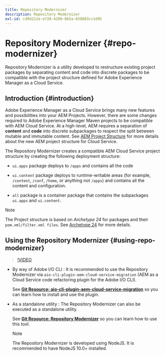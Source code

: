 ```yaml
---
title: Repository Modernizer
description: Repository Modernizer
exl-id: cd9d212e-e720-4209-8b5a-659883cc1d95
---
```

# Repository Modernizer {#repo-modernizer}

Repository Modernizer is a utility developed to restructure existing project packages by separating content and code into discrete packages to be compatible with the project structure defined for Adobe Experience Manager as a Cloud Service.

## Introduction {#introduction}

Adobe Experience Manager as a Cloud Service brings many new features and possibilities into your AEM Projects. However, there are some changes required to Adobe Experience Manager Maven projects to be compatible with AEM Cloud Service. At a high-level, AEM requires a separation of **content** and **code** into discrete subpackages to respect the split between mutable and immutable content. See [AEM Project Structure](https://experienceleague.adobe.com/docs/experience-manager-cloud-service/content/implementing/developing/aem-project-content-package-structure.html) for more details about the new AEM project structure for Cloud Service. 

The Repository Modernizer creates a compatible AEM Cloud Service project structure by creating the following deployment structure:

* `ui.apps` package deploys to `/apps` and contains all the code

* `ui.content` package deploys to runtime-writable areas (for example, `/content`, `/conf`, `/home`, or anything  not `/apps`) and contains all the content and configuration.

* `all` package is a container package that contains the subpackages `ui.apps` and `ui.content`.

>[!NOTE]
>The Project structure is based on *Archetype 24* for packages and their `pom.xml/filter.xml files`. See [Archetype 24](https://github.com/adobe/aem-project-archetype) for more details.

## Using the Repository Modernizer {#using-repo-modernizer}

>[!VIDEO](https://video.tv.adobe.com/v/333057/?quality=12&learn=on)

* By way of Adobe I/O CLI : It is recommended to use the Repository Modernizer via `aio-cli-plugin-aem-cloud-service-migration` (AEM as a Cloud Service code refactoring plugin for the Adobe I/O CLI).

  See **[Git Resource: aio-cli-plugin-aem-cloud-service-migration](https://github.com/adobe/aio-cli-plugin-aem-cloud-service-migration#introduction)** so you can learn how to install and use the plugin.

* As a standalone utility : The Repository Modernizer can also be executed as a standalone utility.

  See **[Git Resource: Repository Modernizer](https://github.com/adobe/aem-cloud-service-source-migration/tree/master/packages/repository-modernizer)** so you can learn how to use this tool.

  >[!NOTE]
  >
  >The Repository Modernizer is developed using NodeJS. It is recommended to have NodeJS 10.0+ installed.
